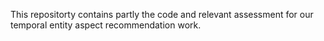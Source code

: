 This repositorty contains partly the code and relevant assessment for our temporal entity aspect recommendation work.
